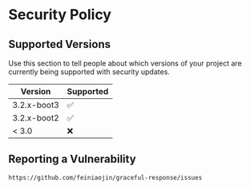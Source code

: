 # Security Policy

## Supported Versions

Use this section to tell people about which versions of your project are
currently being supported with security updates.

| Version | Supported          |
| ------- | ------------------ |
| 3.2.x-boot3   | :white_check_mark: |
| 3.2.x-boot2   | :white_check_mark: |
| < 3.0   | :x:                |

## Reporting a Vulnerability

```
https://github.com/feiniaojin/graceful-response/issues
```

